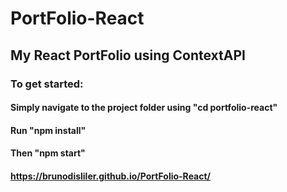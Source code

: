 # PortFolio-React
## My React PortFolio using ContextAPI


### To get started:
#### Simply navigate to the project folder using "cd portfolio-react"
#### Run "npm install"
#### Then "npm start"

#### https://brunodisliler.github.io/PortFolio-React/
